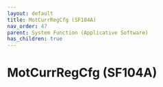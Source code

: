 ```yaml
---
layout: default
title: MotCurrRegCfg (SF104A)
nav_order: 47
parent: System Function (Applicative Software)
has_children: true
---
```

# MotCurrRegCfg (SF104A)
